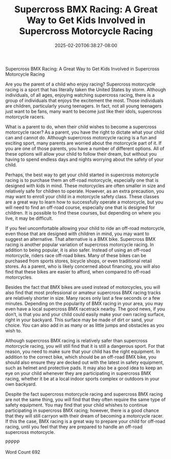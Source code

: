 ﻿---
title: "Supercross BMX Racing: A Great Way to Get Kids Involved in Supercross Motorcycle Racing"
date: 2025-02-20T06:38:27-08:00
description: "Supercross Racing Tips for Web Success"
featured_image: "/images/Supercross Racing.jpg"
tags: ["Supercross Racing"]
---

Supercross BMX Racing: A Great Way to Get Kids Involved in Supercross Motorcycle Racing

Are you the parent of a child who enjoy racing?  Supercross motorcycle racing is a sport that has literally taken the United States by storm. Although individuals, of all ages, enjoying watching supercross racing, there is a group of individuals that enjoys the excitement the most. Those individuals are children, particularly young teenagers.  In fact, not all young teenagers just want to be fans, many want to become just like their idols, supercross motorcycle racers.

What is a parent to do, when their child wishes to become a supercross motorcycle racer? As a parent, you have the right to dictate what your child can and cannot do. Although supercross motorcycle racing is a fun and exciting sport, many parents are worried about the motorcycle part of it.  If you are one of those parents, you have a number of different options. All of these options will allow your child to follow their dream, but without you having to spend endless days and nights worrying about the safety of your child.

Perhaps, the best way to get your child started in supercross motorcycle racing is to purchase them an off-road motorcycle, especially one that is designed with kids in mind. These motorcycles are often smaller in size and relatively safe for children to operate.  However, as an extra precaution, you may want to enroll your child in a motorcycle safety class.  These classes are a great way to learn how to successfully operate a motorcycle, but you will need to find an off-road course, especially one that is designed for children.  It is possible to find these courses, but depending on where you live, it may be difficult.  

If you feel uncomfortable allowing your child to ride an off-road motorcycle, even those that are designed with children in mind, you may want to suggest an alternative. That alternative is a BMX bike. Supercross BMX racing is another popular variation of supercross motorcycle racing.  In addition to being popular, it is also safer.  Instead of using an off-road motorcycle, riders race off-road bikes.  Many of these bikes can be purchased from sports stores, bicycle shops, or even traditional retail stores.  As a parent, who is likely concerned about financing, you will also find that these bikes are easier to afford, when compared to off-road motorcycles.  

Besides the fact that BMX bikes are used instead of motorcycles, you will also find that most professional or amateur supercross BMX racing tracks are relatively shorter in size. Many races only last a few seconds or a few minutes.  Depending on the popularity of BMX racing in your area, you may even have a local supercross BMX racetrack nearby.  The good news, if you don’t, is that you and your child could easily make your own racing surface, right in your backyard.  This surface may be made of dirt or sand, your choice.  You can also add in as many or as little jumps and obstacles as you wish to.

Although supercross BMX racing is relatively safer than supercross motorcycle racing, you will still find that it is still a dangerous sport. For that reason, you need to make sure that your child has the right equipment. In addition to the correct bike, which should be an off-road BMX bike, you should also ensure they are decked out with the latest in safety equipment, such as helmet and protective pads.  It may also be a good idea to keep an eye on your child whenever they are participating in supercross BMX racing, whether it be at a local indoor sports complex or outdoors in your own backyard.  

Despite the fact supercross motorcycle racing and supercross BMX racing are not the same thing, you will find that they often require the same type of safety equipment. You may find that your child whishes to continue participating in supercross BMX racing; however, there is a good chance that they will still carryon with their dream of becoming a motorcycle racer. If this the case, BMX racing is a great way to prepare your child for off-road racing, until you feel that they are prepared to handle an off-road supercross motorcycle.

PPPPP

Word Count 692

